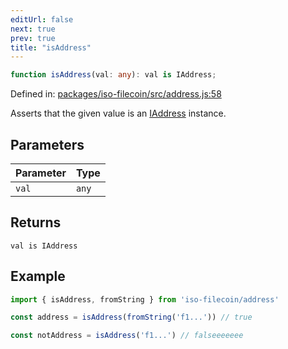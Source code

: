 ```yaml
---
editUrl: false
next: true
prev: true
title: "isAddress"
---
```


```ts
function isAddress(val: any): val is IAddress;
```

Defined in: [packages/iso-filecoin/src/address.js:58](https://github.com/hugomrdias/filecoin/blob/main/packages/iso-filecoin/src/address.js#L58)

Asserts that the given value is an [IAddress](/api/iso-filecoin/address/interfaces/iaddress/) instance.

## Parameters

| Parameter | Type |
| ------ | ------ |
| `val` | `any` |

## Returns

`val is IAddress`

## Example

```ts twoslash
import { isAddress, fromString } from 'iso-filecoin/address'

const address = isAddress(fromString('f1...')) // true

const notAddress = isAddress('f1...') // falseeeeeee
```
